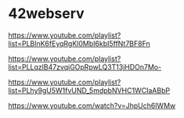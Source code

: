 # 42webserv

https://www.youtube.com/playlist?list=PLBlnK6fEyqRgKl0MbI6kbI5ffNt7BF8Fn

https://www.youtube.com/playlist?list=PLLqzlB47zvqiGOpRpwLQ3T13jHDOn7Mo-

https://www.youtube.com/playlist?list=PLhy9gU5W1fvUND_5mdpbNVHC1WCIaABbP

https://www.youtube.com/watch?v=JhpUch6lWMw
